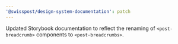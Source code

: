 ```yaml
---
'@swisspost/design-system-documentation': patch
---
```


Updated Storybook documentation to reflect the renaming of `<post-breadcrumb>` components to `<post-breadcrumbs>`.
